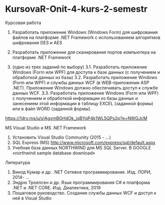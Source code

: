 # KursovaR-Onit-4-kurs-2-semestr
Курсовая работа
1.	Разработать приложение Windows (Windows Form) для шифрования файлов на платформе .NET Framework c использованием алгоритмов шифрования DES и AES

2.	Разработать приложение для сканирования портов компьютера на платформе .NET
Framework

3.	(одно из трех заданий по выбору)
3.1.	 Разработать приложение Windows (Form или WPF) для доступа к базе данных (с получением и обработкой данных из базы)
3.2.	 Разработать приложение Windows (Form или WPF) и службы данных WCF (в WEB-приложении ASP .NET). Приложение Windows должно обеспечивать доступ к службе данных WCF.
3.3.	 Разработать приложение Windows (Form или WPF) c получением и обработкой информации из базы данных и занесением этой информации в таблицу EXCEL (заданной формы) или в файл WORD (заданной формы).


https://1drv.ms/u/s!AgvmBGHdOk_iqBYqP4k1WL5QPs2p?e=NWGJcM


      
MS Visual Studio и MS .NET Framework
1.	Установить Visual Studio Community (2015 - …)
2.	SQL Express (MS)
http://www.microsoft.com/express/sql/default.aspx
3.	Учебная база данных NORTHWIND для MS SQL Server.
В GOOGLE «northwind sample database download»

Литература
1.	Винод Кумар и др. .NET Сетевое программирование. Изд. ЛОРИ, 2014- …
2.	Эндрю Троелсен и др. Язык программирования С# и платформа .NET и .NET CORE. Изд. Диалектика, 2019
3.	Пошаговое руководство. Создание службы данных WCF и доступ к ней в Visual Studio







